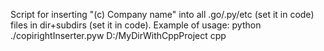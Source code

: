 Script for inserting "(c) Company name" into all .go/.py/etc (set it in code) files in dir+subdirs (set it in code).
Example of usage: python ./copirightInserter.pyw D:/MyDirWithCppProject cpp

